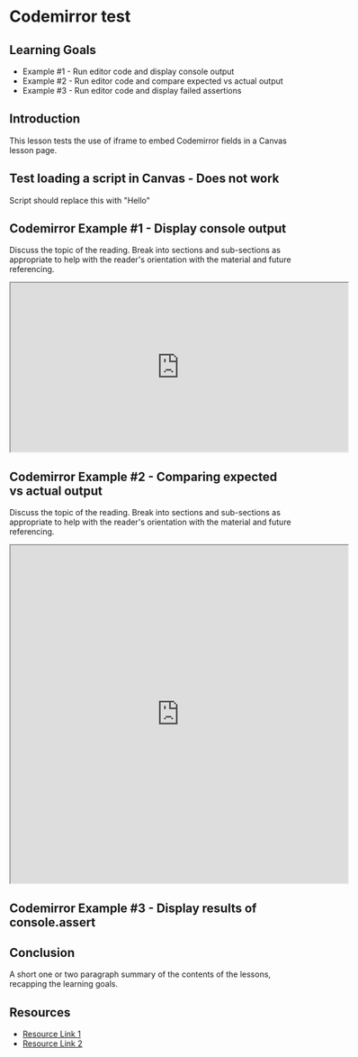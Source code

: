 # Codemirror test

## Learning Goals

- Example #1 - Run editor code and display console output
- Example #2 - Run editor code and compare expected vs actual output
- Example #3 - Run editor code and display failed assertions

## Introduction

This lesson tests the use of iframe to embed Codemirror fields in a Canvas
lesson page.

## Test loading a script in Canvas - Does not work

<p id="p1">Script should replace this with "Hello"</p>

<script src="tmp.js"></script>

## Codemirror Example #1 - Display console output

Discuss the topic of the reading. Break into sections and sub-sections as
appropriate to help with the reader's orientation with the material and future
referencing.

<iframe width="600" height="300" src="https://linda-seiter.github.io/page1.html"></iframe>

## Codemirror Example #2 - Comparing expected vs actual output

Discuss the topic of the reading. Break into sections and sub-sections as
appropriate to help with the reader's orientation with the material and future
referencing.

<iframe width="600" height="600" src="https://linda-seiter.github.io/page2.html"></iframe>

## Codemirror Example #3 - Display results of console.assert

## Conclusion

A short one or two paragraph summary of the contents of the lessons, recapping
the learning goals.

## Resources

- [Resource Link 1](example.com)
- [Resource Link 2](example.com)
